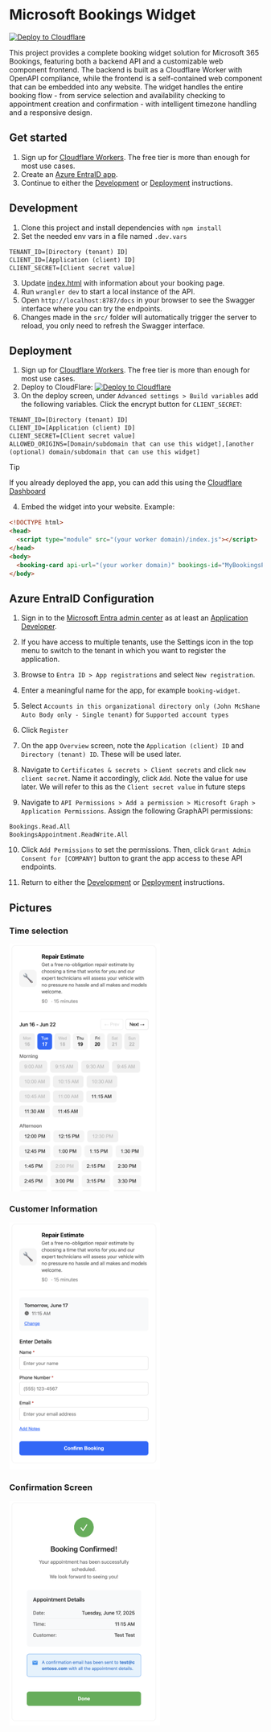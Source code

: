 # Microsoft Bookings Widget

[![Deploy to Cloudflare](https://deploy.workers.cloudflare.com/button)](https://deploy.workers.cloudflare.com/?url=https://github.com/bman46/bookings-workers.git)

This project provides a complete booking widget solution for Microsoft 365 Bookings, featuring both a backend API and a customizable web component frontend. The backend is built as a Cloudflare Worker with OpenAPI compliance, while the frontend is a self-contained web component that can be embedded into any website. The widget handles the entire booking flow - from service selection and availability checking to appointment creation and confirmation - with intelligent timezone handling and a responsive design.

## Get started

1. Sign up for [Cloudflare Workers](https://workers.dev). The free tier is more than enough for most use cases.
2. Create an [Azure EntraID app](#Azure-EntraID-Configuration).
3. Continue to either the [Development](#Development) or [Deployment](#Deployment) instructions.

## Development

1. Clone this project and install dependencies with `npm install`
2. Set the needed env vars in a file named `.dev.vars`
```
TENANT_ID=[Directory (tenant) ID]
CLIENT_ID=[Application (client) ID]
CLIENT_SECRET=[Client secret value]
```
3. Update [index.html](dist/index.html) with information about your booking page.
4. Run `wrangler dev` to start a local instance of the API.
5. Open `http://localhost:8787/docs` in your browser to see the Swagger interface where you can try the endpoints.
6. Changes made in the `src/` folder will automatically trigger the server to reload, you only need to refresh the Swagger interface.

## Deployment

1. Sign up for [Cloudflare Workers](https://workers.dev). The free tier is more than enough for most use cases.
2. Deploy to CloudFlare: [![Deploy to Cloudflare](https://deploy.workers.cloudflare.com/button)](https://deploy.workers.cloudflare.com/?url=https://github.com/bman46/bookings-workers.git)
3. On the deploy screen, under `Advanced settings > Build variables` add the following variables. Click the encrypt button for `CLIENT_SECRET`:
```
TENANT_ID=[Directory (tenant) ID]
CLIENT_ID=[Application (client) ID]
CLIENT_SECRET=[Client secret value]
ALLOWED_ORIGINS=[Domain/subdomain that can use this widget],[another (optional) domain/subdomain that can use this widget]
```

> [!TIP]
> If you already deployed the app, you can add this using the [Cloudflare Dashboard](https://developers.cloudflare.com/workers/configuration/environment-variables/#add-environment-variables-via-the-dashboard)

4. Embed the widget into your website. Example:
```html
<!DOCTYPE html>
<head>
  <script type="module" src="(your worker domain)/index.js"></script>
</head>
<body>
  <booking-card api-url="(your worker domain)" bookings-id="MyBookingsPage@Contoso.com" service-displayName="My Service" icon="🔧"></booking-card>
</body>
```

## Azure EntraID Configuration

1. Sign in to the [Microsoft Entra admin center](https://entra.microsoft.com/) as at least an [Application Developer](https://learn.microsoft.com/en-us/entra/identity/role-based-access-control/permissions-reference#application-developer).

2. If you have access to multiple tenants, use the Settings icon  in the top menu to switch to the tenant in which you want to register the application.

3. Browse to `Entra ID > App registrations` and select `New registration`.

4. Enter a meaningful name for the app, for example `booking-widget`.

5. Select `Accounts in this organizational directory only (John McShane Auto Body only - Single tenant)` for `Supported account types`

6. Click `Register`

7. On the app `Overview` screen, note the `Application (client) ID` and `Directory (tenant) ID`. These will be used later.

8. Navigate to `Certificates & secrets > Client secrets` and click `new client secret`. Name it accordingly, click `Add`. Note the value for use later. We will refer to this as the `Client secret value` in future steps

9. Navigate to `API Permissions > Add a permission > Microsoft Graph > Application Permissions`. Assign the following GraphAPI permissions:
```
Bookings.Read.All
BookingsAppointment.ReadWrite.All
```

10. Click `Add Permissions` to set the permissions. Then, click `Grant Admin Consent for [COMPANY]` button to grant the app access to these API endpoints.

9. Return to either the [Development](#Development) or [Deployment](#Deployment) instructions.

## Pictures
### Time selection
<img src="docs/images/times.png" alt="Time selection screen" width="300" />

### Customer Information
<img src="docs/images/information.png" alt="Customer information" width="300" />

### Confirmation Screen
<img src="docs/images/confirmation.png" alt="Booking confirmation" width="300" />